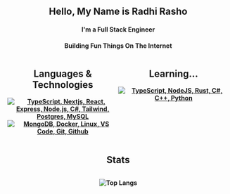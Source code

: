 <h2 align="center">Hello, My Name is Radhi Rasho</h2>

<h4 align="center">I'm a Full Stack Engineer</p>
<h4 align="center">Building Fun Things On The Internet</p>

<div align="center">
  <div style="display: flex; justify-content: space-between; width: 100%;">
    <div style="flex: 1;">
      <h2 align="center">Languages & Technologies</h2>
      <p align="center">
        <a href="#">
          <img src="https://skillicons.dev/icons?i=ts,nextjs,react,express,nodejs,cs,tailwind,postgres,mysql" alt="TypeScript, Nextjs, React, Express, Node.js, C#, Tailwind, Postgres, MySQL" />
          <br />
          <img src="https://skillicons.dev/icons?i=mongodb,docker,linux,vscode,git,github" alt="MongoDB, Docker, Linux, VS Code, Git, Github" />
        </a>
      </p>
    </div>
    <div style="flex: 1;">
      <h2 align="center">Learning...</h2>
      <p align="center">
        <a href="#">
          <img src="https://skillicons.dev/icons?i=ts,nodejs,rust,cs,cpp,python" alt="TypeScript, NodeJS, Rust, C#, C++, Python" />
        </a>
      </p>
    </div>
  </div>
</div>

<div align="center">
  <h2>Stats</h2>
  <div style="display: flex; justify-content: space-between; width: 100%;">
    <div style="flex: 1;">
      <p align="center">
        <img src="https://github-readme-stats.vercel.app/api/top-langs/?username=RadhiRasho&theme=radical&count_private=true&hide_border=true" alt="Top Langs">
      </p>
    </div>
  </div>
</div>
